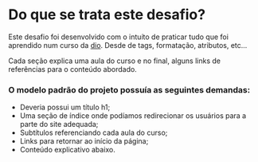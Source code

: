 # Do que se trata este desafio?

Este desafio foi desenvolvido com o intuíto de praticar tudo que foi aprendido num curso da [dio](https://www.dio.me/). Desde de tags, formatação, atributos, etc...

Cada seção explica uma aula do curso e no final, alguns links de referências para o conteúdo abordado.

### O modelo padrão do projeto possuía as seguintes demandas:
*   Deveria possui um título h1;
*   Uma seção de índice onde podíamos redirecionar os usuários para a parte do site adequada;
*   Subtítulos referenciando cada aula do curso;
*   Links para retornar ao início da página;
*   Conteúdo explicativo abaixo.
